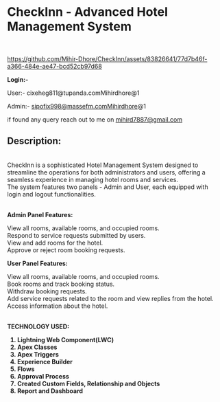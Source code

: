 <h1><b> CheckInn - Advanced Hotel Management System </b></h1><br>

https://github.com/Mihir-Dhore/CheckInn/assets/83826641/77d7b46f-a366-484e-ae47-bcd52cb97d68


<p><b>Login:- </b></p> 
User:- cixeheg811@tupanda.comMihirdhore@1 <br>

Admin:- sipofix998@massefm.comMihirdhore@1 <br>

if found any query reach out to me on mihird7887@gmail.com <br>
<h2>Description:</h2> <br>
CheckInn is a sophisticated Hotel Management System designed to streamline the operations for both administrators and users, offering a seamless experience in managing hotel rooms and services. <br> The system features two panels - Admin and User, each equipped with login and logout functionalities.<br> <br>

<b>Admin Panel Features:</b> <br>

View all rooms, available rooms, and occupied rooms. <br>
Respond to service requests submitted by users.<br>
View and add rooms for the hotel.<br>
Approve or reject room booking requests.<br>

<b>User Panel Features:</b> <br>

View all rooms, available rooms, and occupied rooms.<br>
Book rooms and track booking status.<br>
Withdraw booking requests.<br>
Add service requests related to the room and view replies from the hotel.<br>
Access information about the hotel.<br> <br>

<b>TECHNOLOGY USED:<b> <br>
1. Lightning Web Component(LWC)
2. Apex Classes
3. Apex Triggers
4. Experience Builder
5. Flows
6. Approval Process
7. Created Custom Fields, Relationship and Objects
8. Report and Dashboard
   
